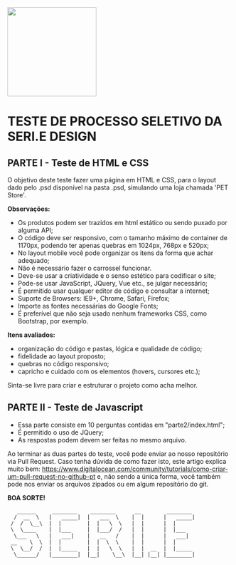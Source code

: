 
<img src="https://seriedesign.com.br/wp/wp-content/uploads/2019/09/logo_seriedesign.png" width='200px' />

# TESTE DE PROCESSO SELETIVO DA SERI.E DESIGN

## PARTE I - Teste de HTML e CSS

O objetivo deste teste fazer uma página em HTML e CSS, para o layout dado pelo .psd disponível na pasta .psd, simulando uma loja chamada 'PET Store'.

**Observações:**
* Os produtos podem ser trazidos em html estático ou sendo puxado por alguma API;
* O código deve ser responsivo, com o tamanho máximo de container de 1170px, podendo ter apenas quebras em 1024px, 768px e 520px;
* No layout mobile você pode organizar os itens da forma que achar adequado;
* Não é necessário fazer o carrossel funcionar.
* Deve-se usar a criatividade e o senso estético para codificar o site;
* Pode-se usar JavaScript, JQuery, Vue etc., se julgar necessário;
* É permitido usar qualquer editor de código e consultar a internet;
* Suporte de Browsers: IE9+, Chrome, Safari, Firefox;
* Importe as fontes necessárias do Google Fonts;
* É preferível que não seja usado nenhum frameworks CSS, como Bootstrap, por exemplo.

**Itens avaliados:**
* organização do código e pastas, lógica e qualidade de código;
* fidelidade ao layout proposto;
* quebras no código responsivo;
* capricho e cuidado com os elementos (hovers, cursores etc.);

Sinta-se livre para criar e estruturar o projeto como acha melhor.

## PARTE II - Teste de Javascript

* Essa parte consiste em 10 perguntas contidas em "parte2/index.html";
* É permitido o uso de JQuery;
* As respostas podem devem ser feitas no mesmo arquivo.

Ao terminar as duas partes do teste, você pode enviar ao nosso repositório via Pull Request. Caso tenha dúvida de como fazer isto, este artigo explica muito bem: https://www.digitalocean.com/community/tutorials/como-criar-um-pull-request-no-github-pt e, não sendo a única forma, você também pode nos enviar os arquivos zipados ou em algum repositório do git.

**BOA SORTE!**

```
   ______     ________    ________      __        ________
  /  __  \   |   _____|  |   ___  \    |  |      |   _____|      
 /  /  \__\  |  |        |  |   \  \   |  |      |  |
 \  \____    |  |___     |  |___/  /   |  |      |  |___
  \___   \   |   ___|    |   __   /    |  |      |   ___|
 __    \  \  |  |        |  |  \  \    |  |      |  |
 \  \__/  /  |  |_____   |  |   \  \   |  |  __  |  |_____
  \______/   |________|  |__|    \__\  |__| |__| |________|


```
